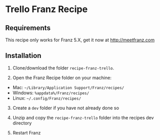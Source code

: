 # Trello Franz Recipe

## Requirements
This recipe only works for Franz 5.X, get it now at http://meetfranz.com

## Installation

1. Clone/download the folder `recipe-franz-trello`.

2. Open the Franz Recipe folder on your machine:
  * Mac: `~/Library/Application Support/Franz/recipes/`
  * Windows: `%appdata%/Franz/recipes/`
  * Linux: `~/.config/Franz/recipes/`

3. Create a `dev` folder if you have not already done so

3. Unzip and copy the `recipe-franz-trello` folder into the recipes dev directory

4. Restart Franz